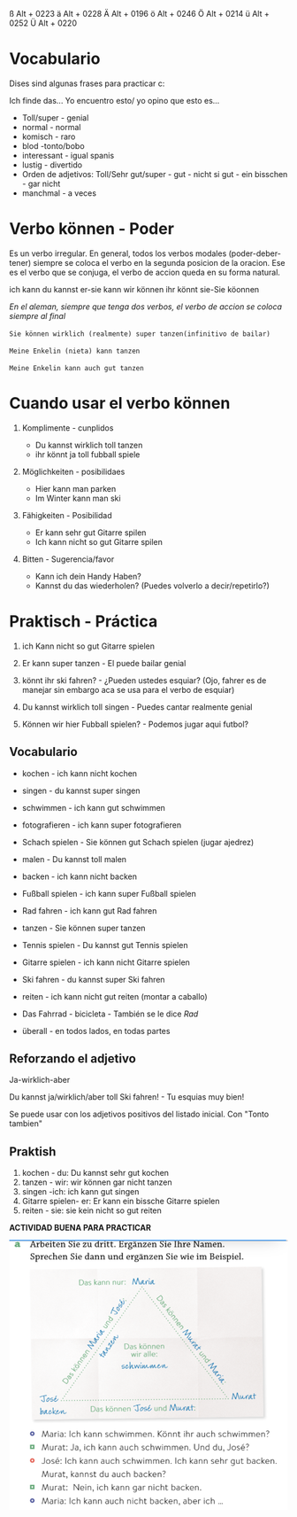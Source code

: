 ß	Alt + 0223
ä	Alt + 0228
Ä	Alt + 0196
ö	Alt + 0246
Ö	Alt + 0214
ü	Alt + 0252
Ü	Alt + 0220

# Vocabulario

  Dises sind algunas frases para practicar c:

  Ich finde das... Yo encuentro esto/ yo opino que esto es...

  * Toll/super - genial
  * normal - normal
  * komisch - raro
  * blod -tonto/bobo
  * interessant - igual spanis
  * lustig - divertido
  * Orden de adjetivos: Toll/Sehr gut/super - gut - nicht si gut - ein bisschen - gar nicht 
  * manchmal - a veces

# Verbo können - Poder

Es un verbo irregular. En general, todos los verbos modales (poder-deber-tener) siempre se coloca el verbo en la segunda posicion de la oracion. Ese es el verbo que se conjuga, el verbo de accion queda en su forma natural.

ich kann
du kannst
er-sie kann
wir können
ihr könnt
sie-Sie köonnen

*En el aleman, siempre que tenga dos verbos, el verbo de accion se coloca siempre al final*

``Sie können wirklich (realmente) super tanzen(infinitivo de bailar)``

``Meine Enkelin (nieta) kann tanzen``

``Meine Enkelin kann auch gut tanzen``

# Cuando usar el verbo können

1. Komplimente - cunplidos

    * Du kannst wirklich toll tanzen
    * ihr könnt ja toll fubball spiele

2. Möglichkeiten - posibilidaes

   * Hier kann man parken
   * Im Winter kann man ski

3. Fähigkeiten - Posibilidad

    * Er kann sehr gut Gitarre spilen
    * Ich kann nicht so gut Gitarre spilen

4. Bitten - Sugerencia/favor

    * Kann ich dein Handy Haben?
    * Kannst du das wiederholen? (Puedes volverlo a decir/repetirlo?)

# Praktisch - Práctica

1. ich Kann nicht so gut Gitarre spielen

2. Er kann super tanzen - El puede bailar genial

3. könnt ihr ski fahren? - ¿Pueden ustedes esquiar? (Ojo, fahrer es de manejar sin embargo aca se usa para el verbo de esquiar)

4. Du kannst wirklich toll singen - Puedes cantar realmente genial

5. Können wir hier Fubball spielen? - Podemos jugar aqui futbol?

## Vocabulario

* kochen - ich kann nicht kochen
* singen - du kannst super singen
* schwimmen - ich kann gut schwimmen
* fotografieren - ich kann super fotografieren
* Schach spielen - Sie können gut Schach spielen (jugar ajedrez)
* malen - Du kannst toll malen
* backen - ich kann nicht backen
* Fußball spielen - ich kann super Fußball spielen
* Rad fahren - ich kann gut Rad fahren
* tanzen - Sie können super tanzen
* Tennis spielen - Du kannst gut Tennis spielen
* Gitarre spielen - ich kann nicht Gitarre spielen
* Ski fahren - du kannst super Ski fahren
* reiten - ich kann nicht gut reiten (montar a caballo)

* Das Fahrrad - bicicleta - También se le dice *Rad*

* überall - en todos lados, en todas partes

## Reforzando el adjetivo

Ja-wirklich-aber

Du kannst ja/wirklich/aber toll Ski fahren! - Tu esquias muy bien!

Se puede usar con los adjetivos positivos del listado inicial. Con "Tonto tambien"

## Praktish 

 1. kochen - du: Du kannst sehr gut kochen
 2. tanzen - wir: wir können gar nicht tanzen
 3. singen -ich: ich kann gut singen
 4. Gitarre spielen- er: Er kann ein bissche Gitarre  spielen
 5. reiten - sie: sie kein nicht so gut reiten

**ACTIVIDAD BUENA PARA PRACTICAR**

![alt text](/pics/image.png)

